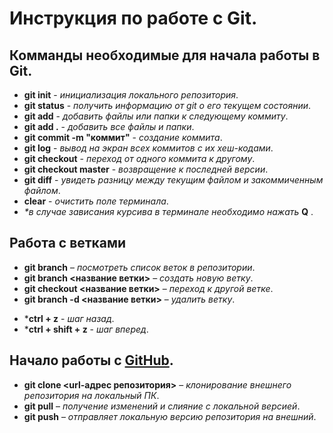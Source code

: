 # __Инструкция по работе с Git.__

## Комманды необходимые для начала работы в Git.


* __git init__ - _инициализация локального репозитория_.
* __git status__ - _получить информацию от git о его текущем состоянии_.
* __git add__ - _добавить файлы или папки к следующему коммиту_.
* __git add .__ - _добавить все файлы и папки_.
* __git commit -m "коммит"__ - _создание коммита_.
* __git log__ - _вывод на экран всех коммитов с их хеш-кодами_.
* __git checkout__ - _переход от одного коммита к другому_.
* __git checkout master__ - _возвращение к последней версии_.
* __git diff__ - _увидеть разницу между текущим файлом и закоммиченным файлом_.
* __clear__ - _очистить поле терминала_.
* _*в случае зависания курсива в терминале необходимо нажать_ __Q__ .

## Работа с ветками

+ __git branch__ – *посмотреть список веток в репозитории*.
+ __git branch <название ветки>__ – *создать новую ветку*.
+ __git checkout <название ветки>__ – *переход к другой 
ветке*.
+ __git branch -d <название ветки>__ – *удалить ветку*.
* *__ctrl + z__ -  *шаг назад*.
* *__ctrl + shift + z__ - *шаг вперед*.

## Начало работы с [GitHub](https://github.com/).

+ __git clone <url-адрес репозитория>__ – *клонирование внешнего репозитория на  локальный ПК*.
+ __git pull__ – *получение изменений и слияние с локальной версией*.
+ __git push__ – *отправляет локальную версию репозитория на внешний*.

